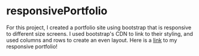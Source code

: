 # responsivePortfolio
For this project, I created a portfolio site using bootstrap that is responsive to different size screens. 
I used bootstrap's CDN to link to their styling, and used columns and rows to create an even layout. 
Here is a [link](https://ejkennelly.github.io/Portfolio/) to my responsive portfolio!
